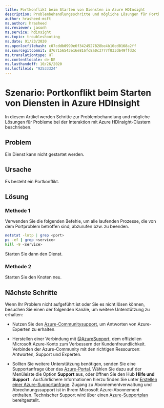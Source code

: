 ```yaml
---
title: Portkonflikt beim Starten von Diensten in Azure HDInsight
description: Problembehandlungsschritte und mögliche Lösungen für Portkonflikte, wenn Azure HDInsight-Cluster beteiligt sind.
author: hrasheed-msft
ms.author: hrasheed
ms.reviewer: jasonh
ms.service: hdinsight
ms.topic: troubleshooting
ms.date: 01/23/2020
ms.openlocfilehash: c07cddb0999e6f3424527828be4b10ed0168a2ff
ms.sourcegitcommit: d767156543e16e816fc8a0c3777f033d649ffd3c
ms.translationtype: HT
ms.contentlocale: de-DE
ms.lasthandoff: 10/26/2020
ms.locfileid: "92533324"
---
```

# <a name="scenario-port-conflict-when-starting-services-in-azure-hdinsight"></a>Szenario: Portkonflikt beim Starten von Diensten in Azure HDInsight

In diesem Artikel werden Schritte zur Problembehandlung und mögliche Lösungen für Probleme bei der Interaktion mit Azure HDInsight-Clustern beschrieben.

## <a name="issue"></a>Problem

Ein Dienst kann nicht gestartet werden.

## <a name="cause"></a>Ursache

Es besteht ein Portkonflikt.

## <a name="resolution"></a>Lösung

### <a name="method-1"></a>Methode 1

Verwenden Sie die folgenden Befehle, um alle laufenden Prozesse, die von dem Portproblem betroffen sind, abzurufen bzw. zu beenden.

```bash
netstat -lntp | grep <port>
ps -ef | grep <service>
kill -9 <service>
```

Starten Sie dann den Dienst.

### <a name="method-2"></a>Methode 2

Starten Sie den Knoten neu.

## <a name="next-steps"></a>Nächste Schritte

Wenn Ihr Problem nicht aufgeführt ist oder Sie es nicht lösen können, besuchen Sie einen der folgenden Kanäle, um weitere Unterstützung zu erhalten:

* Nutzen Sie den [Azure-Communitysupport](https://azure.microsoft.com/support/community/), um Antworten von Azure-Experten zu erhalten.

* Herstellen einer Verbindung mit [@AzureSupport](https://twitter.com/azuresupport), dem offiziellen Microsoft Azure-Konto zum Verbessern der Kundenfreundlichkeit. Verbinden der Azure-Community mit den richtigen Ressourcen: Antworten, Support und Experten.

* Sollten Sie weitere Unterstützung benötigen, senden Sie eine Supportanfrage über das [Azure-Portal](https://portal.azure.com/?#blade/Microsoft_Azure_Support/HelpAndSupportBlade/). Wählen Sie dazu auf der Menüleiste die Option **Support** aus, oder öffnen Sie den Hub **Hilfe und Support** . Ausführlichere Informationen hierzu finden Sie unter [Erstellen einer Azure-Supportanfrage](../../azure-portal/supportability/how-to-create-azure-support-request.md). Zugang zu Abonnementverwaltung und Abrechnungssupport ist in Ihrem Microsoft Azure-Abonnement enthalten. Technischer Support wird über einen [Azure-Supportplan](https://azure.microsoft.com/support/plans/) bereitgestellt.